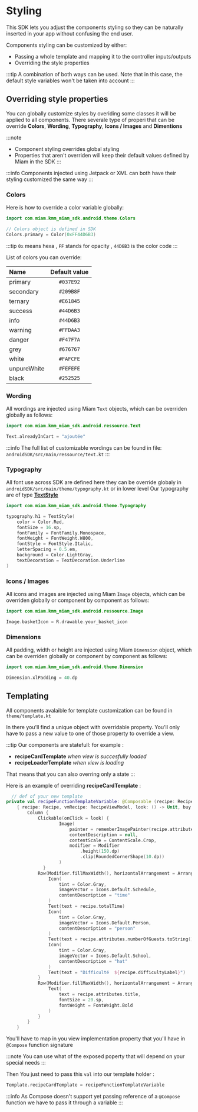# Styling

This SDK lets you adjust the components styling so they can be naturally inserted in your app
without confusing the end user.

Components styling can be customized by either:

- Passing a whole template and mapping it to the controller inputs/outputs
- Overriding the style properties

:::tip
A combination of both ways can be used. Note that in this case, the default style variables won't be taken into account
:::

## Overriding style properties

You can globally customize styles by overiding some classes it will be applied to all components.
There severale type of properi that can be override **Colors**, **Wording**, **Typography**, **Icons / Images** and **Dimentions**

:::note
- Component styling overrides global styling
- Properties that aren't overriden  will keep their default values
  defined by Miam in the SDK
  :::

:::info
Components injected using Jetpack or XML can both have their styling customized the same way
:::

### Colors


Here is how to override a color variable globally:

```kotlin
import com.miam.kmm_miam_sdk.android.theme.Colors

// Colors object is defined in SDK
Colors.primary = Color(0xFF44D6B3)
``` 

:::tip
 `0x` means hexa , `FF` stands for opacity , `44D6B3` is the color code
:::

List of colors you can override:

| Name |  Default value | 
|:-------------|:-------------:|
| primary | `#037E92` | 
| secondary | `#209B8F` |
| ternary | `#E61845` |
| success | `#44D6B3` |
| info | `#44D6B3` |
| warning | `#FFDAA3` |
| danger | `#F47F7A` |
| grey | `#676767` |
| white | `#FAFCFE` |
| unpureWhite | `#FEFEFE` |
| black | `#252525` |

### Wording

All wordings are injected using Miam `Text` objects, which can be overriden globally as follows:

```kotlin
import com.miam.kmm_miam_sdk.android.ressource.Text

Text.alreadyInCart = "ajoutée"
```
:::info
The full list of customizable wordings can be found in file: `androidSDK/src/main/ressource/text.kt`
:::
### Typography

All font use across SDK are defined here they can be override globaly
in `androidSDK/src/main/theme/typography.kt` or in lower level Our typography are of
type <a target='https://www.jetpackcompose.net/textstyle-in-jetpack-compose' href='https://www.jetpackcompose.net/textstyle-in-jetpack-compose'> **TextStyle** </a> 

```kotlin
import com.miam.kmm_miam_sdk.android.theme.Typography

typography.h1 = TextStyle(
    color = Color.Red,
    fontSize = 16.sp,
    fontFamily = FontFamily.Monospace,
    fontWeight = FontWeight.W800,
    fontStyle = FontStyle.Italic,
    letterSpacing = 0.5.em,
    background = Color.LightGray,
    textDecoration = TextDecoration.Underline
)
```

### Icons / Images

All icons and images are injected using Miam `Image` objects, which can be overriden globally or
component by component as follows:

```kotlin
import com.miam.kmm_miam_sdk.android.ressource.Image

Image.basketIcon = R.drawable.your_basket_icon
```

### Dimensions

All padding, width or height are injected using Miam `Dimension` object, which can be overriden
globally or component by component as follows:

```kotlin
import com.miam.kmm_miam_sdk.android.theme.Dimension

Dimension.xlPadding = 40.dp
```



## Templating

All components avalaible for template customization can be found in `theme/template.kt`

In there you'll find a unique object with overridable property.
You'll only have to pass a new value to one of those property to override a view.

:::tip
Our components are statefull:
for example :
- **recipeCardTemplate** _when view is succesfully loaded_
- **recipeLoaderTemplate** _when view is loading_

That means that you can also overring only a state
:::

Here is an example of overriding **recipeCardTemplate** :

```kotlin
  // def of your new template
private val recipeFunctionTemplateVariable: @Composable (recipe: Recipe, vmRecipe: RecipeViewModel, look: () -> Unit, buy: () -> Unit) -> Unit =
    { recipe: Recipe, vmRecipe: RecipeViewModel, look: () -> Unit, buy: () -> Unit ->
        Column {
            Clickable(onClick = look) {
                    Image(
                        painter = rememberImagePainter(recipe.attributes.mediaUrl),
                        contentDescription = null,
                        contentScale = ContentScale.Crop,
                        modifier = Modifier
                            .height(150.dp)
                            .clip(RoundedCornerShape(10.dp))
                    )
              }
            Row(Modifier.fillMaxWidth(), horizontalArrangement = Arrangement.SpaceEvenly) {
                Icon(
                    tint = Color.Gray,
                    imageVector = Icons.Default.Schedule,
                    contentDescription = "time"
                )
                Text(text = recipe.totalTime)
                Icon(
                    tint = Color.Gray,
                    imageVector = Icons.Default.Person,
                    contentDescription = "person"
                )
                Text(text = recipe.attributes.numberOfGuests.toString())
                Icon(
                    tint = Color.Gray,
                    imageVector = Icons.Default.School,
                    contentDescription = "hat"
                )
                Text(text = "Difficulté  ${recipe.difficultyLabel}")
            }
            Row(Modifier.fillMaxWidth(), horizontalArrangement = Arrangement.Center) {
                Text(
                    text = recipe.attributes.title,
                    fontSize = 20.sp,
                    fontWeight = FontWeight.Bold
                )
            }
        }
    }
```

You'll have to map in you view implementation property that you'll have in `@Compose` function signature

:::note
You can use what of the exposed poperty that will depend on your special needs
:::

Then You just need to pass this `val` into our template holder :

```kotlin
Template.recipeCardTemplate = recipeFunctionTemplateVariable
```
:::info
 As Compose doesn't support yet passing reference of a `@Compose` function we have to pass it through a variable
:::
